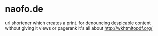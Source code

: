 naofo.de
========

url shortener which creates a print. for denouncing despicable content without giving it views or pagerank
it's all about http://wkhtmltopdf.org/
